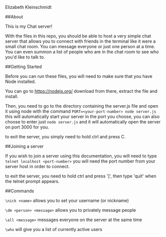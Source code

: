 Elizabeth Kleinschmidt

##About

This is my Chat server!

With the files in this repo, you should be able to host a very simple chat server that allows you to connect with friends in the terminal like it were a small chat room. You can message everyone or just one person at a time. You can even summon a list of people who are in the chat room to see who you'd like to talk to.

##Getting Started

Before you can run these files, you will need to make sure that you have Node installed.

You can go to https://nodejs.org/ download from there, extract the file and install.

Then, you need to go to the directory containing the server.js file and open it using node with the command `PORT=<your-port-number> node server.js` this will automatically start your server in the port you choose, you can also choose to enter just `node server.js` and it will automatically open the server on port 3000 for you.

to exit the server, you simply need to hold ctrl and press C.

##Joining a server

If you wish to join a server using this documentation, you will need to type `telnet localhost <port-number>` you will need the port number from your server host in order to connect.

to exit the server, you need to hold ctrl and press ']', then type 'quit' when the telnet prompt appears.

##Commands

`\nick <name>` allows you to set your username (or nickname)

`\dm <person> <message>` allows you to privately message people

`\all <message>` messages everyone on the server at the same time

`\who` will give you a list of currently active users
